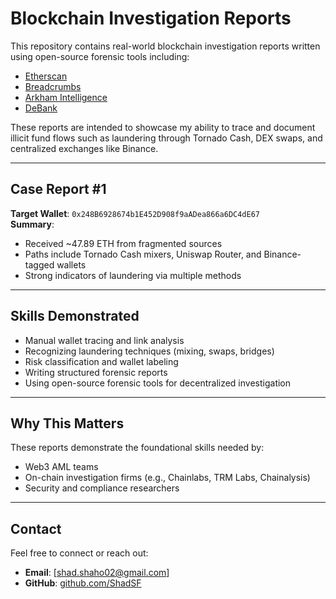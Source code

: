 # Blockchain Investigation Reports

This repository contains real-world blockchain investigation reports written using open-source forensic tools including:

- [Etherscan](https://etherscan.io)
- [Breadcrumbs](https://breadcrumbs.app)
- [Arkham Intelligence](https://arkhamintelligence.com)
- [DeBank](https://debank.com)

These reports are intended to showcase my ability to trace and document illicit fund flows such as laundering through Tornado Cash, DEX swaps, and centralized exchanges like Binance.

---

## Case Report #1

**Target Wallet**: `0x248B6928674b1E452D908f9aADea866a6DC4dE67`  
**Summary**:  
- Received ~47.89 ETH from fragmented sources  
- Paths include Tornado Cash mixers, Uniswap Router, and Binance-tagged wallets  
- Strong indicators of laundering via multiple methods

---

## Skills Demonstrated

- Manual wallet tracing and link analysis  
- Recognizing laundering techniques (mixing, swaps, bridges)  
- Risk classification and wallet labeling  
- Writing structured forensic reports  
- Using open-source forensic tools for decentralized investigation

---

## Why This Matters

These reports demonstrate the foundational skills needed by:
- Web3 AML teams
- On-chain investigation firms (e.g., Chainlabs, TRM Labs, Chainalysis)
- Security and compliance researchers

---

## Contact

Feel free to connect or reach out:

- **Email**: [shad.shaho02@gmail.com]  
- **GitHub**: [github.com/ShadSF](https://github.com/ShadSF)
